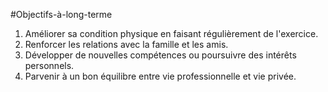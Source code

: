 #Objectifs-à-long-terme
1. Améliorer sa condition physique en faisant régulièrement de l'exercice.  
2. Renforcer les relations avec la famille et les amis.  
3. Développer de nouvelles compétences ou poursuivre des intérêts personnels.  
4. Parvenir à un bon équilibre entre vie professionnelle et vie privée.  
